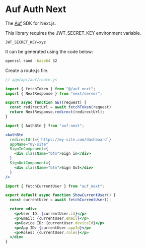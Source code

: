 # Auf Auth Next

The [Auf](https://auf.casply.com) SDK for Next.js.

This library requires the JWT_SECRET_KEY environment variable.

```dotenv
JWT_SECRET_KEY=xyz
```

It can be generated using the code below:

```bash
openssl rand -base64 32
```

Create a route.js file.

```js
// app/api/auf/route.js

import { fetchToken } from "@/auf_next";
import { NextResponse } from "next/server";

export async function GET(request) {
  const redirectUrl = await fetchToken(request)
  return NextResponse.redirect(redirectUrl);
}
```

```jsx
import { AuthBtn } from "auf-next";

<AuthBtn
  redirectUrl={`https://my-site.com/dashboard`}
  appName="my-site"
  SignInComponent={
    <div className="btn">Sign in</div>
  }
  SignOutComponent={
    <div className="btn">Sign Out</div>
  }
/>
```

```jsx
import { fetchCurrentUser } from "auf_next";

export default async function ShowCurrentUser() {
  const currentUser = await fetchCurrentUser();

  return <div>
    <p>User ID: {currentUser.id}</p>
    <p>Email: {currentUser.email}</p>
    <p>Device ID: {currentUser.deviceId}</p>
    <p>App ID: {currentUser.appId}</p>
    <p>Roles: {currentUser.roles}</p>
  </div>
}
```
